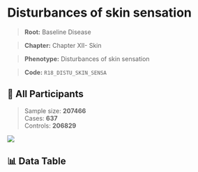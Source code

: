 # Disturbances of skin sensation

> **Root:** Baseline Disease  

> **Chapter:** Chapter XII- Skin  

> **Phenotype:** Disturbances of skin sensation  

> **Code:** `R18_DISTU_SKIN_SENSA`

## 🧪 All Participants  
> Sample size: **207466**  
> Cases: **637**  
> Controls: **206829**
<img src="/Sensitive/Figures/ALL/Baseline/R18_DISTU_SKIN_SENSA.png"/>

## 📊 Data Table
<CsvTableMRF src="/Sensitive/Data/ALL/Baseline/LG_R18_DISTU_SKIN_SENSA.csv"/>

